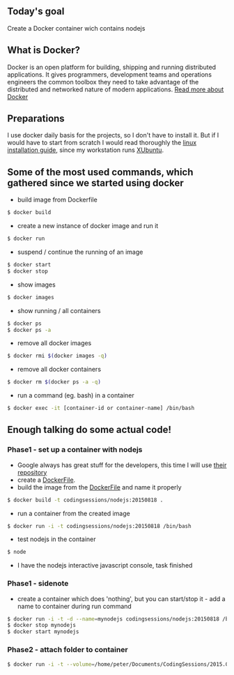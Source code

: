 ## Today's goal
Create a Docker container wich contains nodejs

## What is Docker?
Docker is an open platform for building, shipping and running distributed applications. It gives programmers, development teams and operations engineers the common toolbox they need to take advantage of the distributed and networked nature of modern applications. [Read more about Docker](https://www.docker.com/)

## Preparations
I use docker daily basis for the projects, so I don't have to install it. But if I would have to start from scratch I would read thoroughly the [linux installation guide](http://docs.docker.com/linux/step_one/), since my workstation runs [XUbuntu](http://xubuntu.org/tour/).

## Some of the most used commands, which gathered since we started using docker
* build image from Dockerfile
```bash
$ docker build
```
* create a new instance of docker image and run it
```bash
$ docker run
```
* suspend / continue the running of an image 
```bash
$ docker start
$ docker stop
```
* show images
```bash
$ docker images
```
* show running / all containers 
```bash
$ docker ps
$ docker ps -a
```
* remove all docker images 
```bash
$ docker rmi $(docker images -q)
```
* remove all docker containers
```bash
$ docker rm $(docker ps -a -q)
```
* run a command (eg. bash) in a container 
```bash
$ docker exec -it [container-id or container-name] /bin/bash
```

## Enough talking do some actual code!

### Phase1 - set up a container with nodejs

* Google always has great stuff for the developers, this time I will use [their repository](https://hub.docker.com/r/google/nodejs/)
* create a [DockerFile](https://github.com/JarJarMP/CodingSessions/blob/master/2015.08.18/DockerFile).
* build the image from the [DockerFile](https://github.com/JarJarMP/CodingSessions/blob/master/2015.08.18/DockerFile) and name it properly
```bash
$ docker build -t codingsessions/nodejs:20150818 .
```
* run a container from the created image
```bash
$ docker run -i -t codingsessions/nodejs:20150818 /bin/bash
```
* test nodejs in the container 
```bash
$ node
```
* I have the nodejs interactive javascript console, task finished

### Phase1 - sidenote
* create a container which does 'nothing', but you can start/stop it - add a name to container during run command
```bash
$ docker run -i -t -d --name=mynodejs codingsessions/nodejs:20150818 /bin/bash
$ docker stop mynodejs
$ docker start mynodejs
```

### Phase2 - attach folder to container
```bash
$ docker run -i -t --volume=/home/peter/Documents/CodingSessions/2015.08.18/app_test:/app_test --name=mynodejs2 codingsessions/nodejs:20150818 /bin/bash
```
